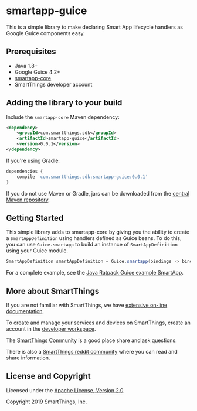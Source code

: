 # smartapp-guice

This is a simple library to make declaring Smart App lifecycle handlers as Google Guice components easy.

## Prerequisites

* Java 1.8+
* Google Guice 4.2+
* [smartapp-core](../smartapp-core)
* SmartThings developer account

## Adding the library to your build

Include the `smartapp-core` Maven dependency:

```xml
<dependency>
    <groupId>com.smartthings.sdk</groupId>
    <artifactId>smartapp-guice</artifactId>
    <version>0.0.1</version>
</dependency>
```

If you're using Gradle:

```gradle
dependencies {
    compile 'com.smartthings.sdk:smartapp-guice:0.0.1'
}
```

If you do not use Maven or Gradle, jars can be downloaded from the
[central Maven repository](https://search.maven.org/search?q=g:com.smartthings.sdk%20a:smartapp-guice).

## Getting Started

This simple library adds to smartapp-core by giving you the ability to create a `SmartAppDefinition`
using handlers defined as Guice beans. To do this, you can use `Guice.smartapp` to build an instance
of `SmartAppDefinition` using your Guice module.

```java
SmartAppDefinition smartAppDefinition = Guice.smartapp(bindings -> bindings.module(appModule));
```

For a complete example, see the [Java Ratpack Guice example SmartApp](/examples/java-ratpack-guice-smartapp).

## More about SmartThings

If you are not familiar with SmartThings, we have
[extensive on-line documentation](https://smartthings.developer.samsung.com/develop/index.html).

To create and manage your services and devices on SmartThings, create an account in the
[developer workspace](https://devworkspace.developer.samsung.com/).

The [SmartThings Community](https://community.smartthings.com/c/developers/) is a good place share and
ask questions.

There is also a [SmartThings reddit community](https://www.reddit.com/r/SmartThings/) where you
can read and share information.

## License and Copyright

Licensed under the [Apache License, Version 2.0](https://www.apache.org/licenses/LICENSE-2.0)

Copyright 2019 SmartThings, Inc.
